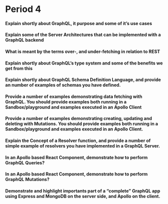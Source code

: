 # Period 4

#### Explain shortly about GraphQL, it purpose and some of it’s use cases
#### Explain some of the Server Architectures that can be implemented with a GraphQL backend
#### What is meant by the terms over-, and under-fetching in relation to REST
#### Explain shortly about GraphQL’s type system and some of the benefits we get from this
#### Explain shortly about GraphQL Schema Definition Language, and provide an number of examples of schemas you have defined.
#### Provide a number of examples demonstrating data fetching with GraphQL. You should provide examples both running in a Sandbox/playground and examples executed in an Apollo Client
#### Provide a number of examples demonstrating creating, updating and deleting with Mutations. You should provide examples both running in a Sandbox/playground and examples executed in an Apollo Client.
#### Explain the Concept of a Resolver function, and provide a number of simple example of resolvers you have implemented in a GraphQL Server.
#### In an Apollo based React Component, demonstrate how to perform GraphQL Queries?
#### In an Apollo based React Component, demonstrate how to perform GraphQL Mutations?
#### Demonstrate and highlight importants part of a “complete” GraphQL app using Express and MongoDB on the server side, and Apollo on the client.
